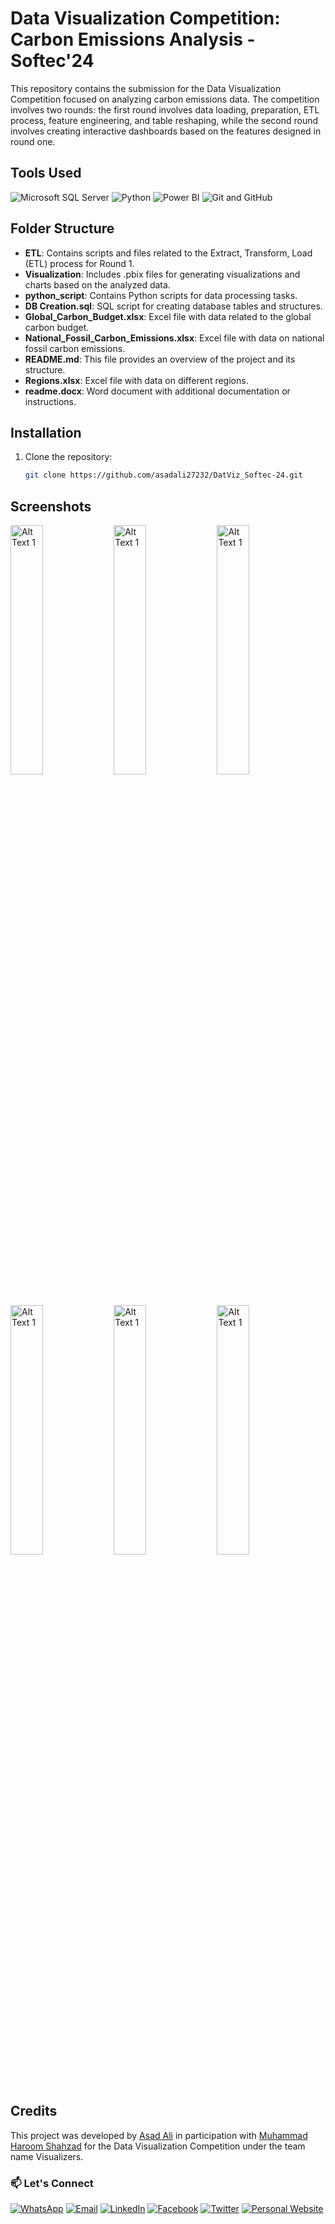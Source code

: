 # Data Visualization Competition: Carbon Emissions Analysis - Softec'24

This repository contains the submission for the Data Visualization Competition focused on analyzing carbon emissions data. The competition involves two rounds: the first round involves data loading, preparation, ETL process, feature engineering, and table reshaping, while the second round involves creating interactive dashboards based on the features designed in round one.

## Tools Used
![Microsoft SQL Server](https://img.shields.io/badge/Database-Microsoft_SQL_Server-blue?style=flat&logo=microsoft-sql-server)
![Python](https://img.shields.io/badge/Programming_Language-Python-green?style=flat&logo=python)
![Power BI](https://img.shields.io/badge/Dashboard_Framework-Power_BI-yellow?style=flat&logo=powerbi)
![Git and GitHub](https://img.shields.io/badge/Version_Control-Git_and_GitHub-lightgrey?style=flat&logo=github)


## Folder Structure

- **ETL**: Contains scripts and files related to the Extract, Transform, Load (ETL) process for Round 1.
- **Visualization**: Includes .pbix files for generating visualizations and charts based on the analyzed data.
- **python_script**: Contains Python scripts for data processing tasks.
- **DB Creation.sql**: SQL script for creating database tables and structures.
- **Global_Carbon_Budget.xlsx**: Excel file with data related to the global carbon budget.
- **National_Fossil_Carbon_Emissions.xlsx**: Excel file with data on national fossil carbon emissions.
- **README.md**: This file provides an overview of the project and its structure.
- **Regions.xlsx**: Excel file with data on different regions.
- **readme.docx**: Word document with additional documentation or instructions.

## Installation
1. Clone the repository:
   ```bash
   git clone https://github.com/asadali27232/DatViz_Softec-24.git

## Screenshots
<p align="left">
   <img src="https://github.com/asadali27232/DataViz_Softec-24/blob/main/Visualization/Dashboard-images/0001.jpg" alt="Alt Text 1" width="32%" />
   <img src="https://github.com/asadali27232/DataViz_Softec-24/blob/main/Visualization/Dashboard-images/0002.jpg" alt="Alt Text 1" width="32%" />
   <img src="https://github.com/asadali27232/DataViz_Softec-24/blob/main/Visualization/Dashboard-images/0003.jpg" alt="Alt Text 1" width="32%" />
   <img src="https://github.com/asadali27232/DataViz_Softec-24/blob/main/Visualization/Dashboard-images/0004.jpg" alt="Alt Text 1" width="32%" />
   <img src="https://github.com/asadali27232/DataViz_Softec-24/blob/main/Visualization/Dashboard-images/0005.jpg" alt="Alt Text 1" width="32%" />
   <img src="https://github.com/asadali27232/DataViz_Softec-24/blob/main/Visualization/Dashboard-images/0006.jpg" alt="Alt Text 1" width="32%" />
</p>

## Credits
This project was developed by [Asad Ali](https://github.com/asadali27232) in participation with [Muhammad Haroom Shahzad](https://github.com/HaroonMalik771) for the Data Visualization Competition under the team name Visualizers.

### 📫 Let's Connect

[![WhatsApp](https://img.shields.io/badge/WhatsApp-25D366?style=for-the-badge&logo=whatsapp&logoColor=white)](https://wa.me/923074315952)
[![Email](https://img.shields.io/badge/Email-D14836?style=for-the-badge&logo=gmail&logoColor=white)](mailto:asadali27232@gmail.com)
[![LinkedIn](https://img.shields.io/badge/LinkedIn-0077B5?style=for-the-badge&logo=linkedin&logoColor=white)](https://www.linkedin.com/in/asadali27232/)
[![Facebook](https://img.shields.io/badge/Facebook-1877F2?style=for-the-badge&logo=facebook&logoColor=white)](https://www.facebook.com/asadalighaffar)
[![Twitter](https://img.shields.io/badge/Twitter-1DA1F2?style=for-the-badge&logo=twitter&logoColor=white)](https://twitter.com/asadali27232)
[![Personal Website](https://img.shields.io/badge/Personal%20Website-24292e?style=for-the-badge&logo=react&logoColor=white&color=purplr)](https://asadali27232.github.io/asadali27232)
